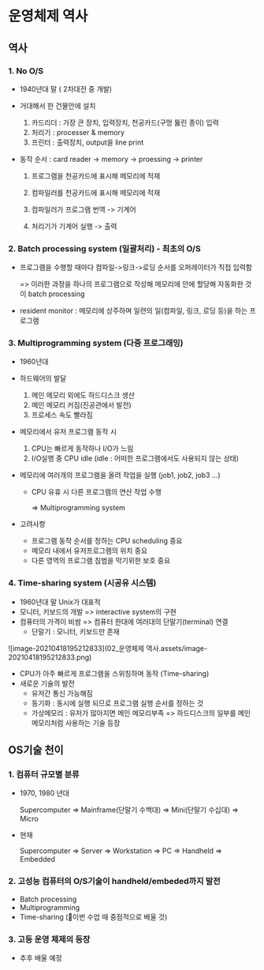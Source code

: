 # 운영체제 역사



## 역사

### 1. No O/S 

- 1940년대 말 ( 2차대전 중 개발)

- 거대해서 한 건물안에 설치

  1. 카드리더 : 가장 큰 장치, 입력장치, 천공카드(구멍 뚫린 종이) 입력
  2. 처리기 : processer & memory
  3. 프린터 : 출력장치, output을 line print

- 동작 순서 : card reader -> memory -> proessing -> printer

  1. 프로그램을 천공카드에 표시해 메모리에 적재

  2. 컴파일러를 천공카드에 표시해 메모리에 적재

  3. 컴파일러가 프로그램 번역 -> 기계어

  4. 처리기가 기계어 실행 -> 출력

     

### 2. Batch processing system (일괄처리) - 최초의 O/S

- 프로그램을 수행할 때마다 컴파일->링크->로딩 순서를 오퍼레이터가 직접 입력함

  => 이러한 과정을 하나의 프로그램으로 작성해 메모리에 안에 할당해 자동화한 것이 batch processing

- resident monitor : 메모리에 상주하며 일련의 일(컴파일, 링크, 로딩 등)을 하는 프로그램



### 3. Multiprogramming system (다중 프로그래밍)

- 1960년대

- 하드웨어의 발달

  1. 메인 메모리 외에도 하드디스크 생산
  2. 메인 메모리 커짐(진공관에서 발전)
  3.  프로세스 속도 빨라짐

- 메모리에서 유저 프로그램 동작 시

  1. CPU는 빠르게 동작하나 I/O가 느림
  2. I/O실행 중 CPU idle (idle : 어떠한 프로그램에서도 사용되지 않는 상태)

- 메모리에 여러개의 프로그램을 올려 작업을 실행 (job1, job2, job3 ...)

  - CPU 유휴 시 다른 프로그램의 연산 작업 수행

    => Multiprogramming system

- 고려사항
	- 프로그램 동작 순서를 정하는 CPU scheduling 중요
	- 메모리 내에서 유저프로그램의 위치 중요
	- 다른 영역의 프로그램 침범을 막기위한 보호 중요



### 4. Time-sharing system (시공유 시스템)

- 1960년대 말 Unix가 대표적
- 모니터, 키보드의 개발 => interactive system의 구현
- 컴퓨터의 가격이 비쌈 => 컴퓨터 한대에 여러대의 단말기(terminal) 연결 
  - 단말기 : 모니터, 키보드만 존재

![image-20210418195212833](02_운영체제 역사.assets/image-20210418195212833.png)

- CPU가 아주 빠르게 프로그램을 스위칭하며 동작 (Time-sharing)
- 새로운 기술의 발전
  - 유저간 통신 가능해짐
  - 동기화 : 동시에 실행 되므로 프로그램 실행 순서를 정하는 것
  - 가상메모리 : 유저가 많아지면 메인 메모리부족 => 하드디스크의 일부를 메인 메모리처럼 사용하는 기술 등장



## OS기술 천이



### 1.  컴퓨터 규모별 분류

- 1970, 1980 년대

  Supercomputer => Mainframe(단말기 수백대) => Mini(단말기 수십대) => Micro

- 현재

  Supercomputer => Server => Workstation => PC => Handheld => Embedded

  

### 2. 고성능 컴퓨터의 O/S기술이 handheld/embeded까지 발전

- Batch processing
- Multiprogramming
- Time-sharing (📌이번 수업 때 중점적으로 배울 것)



### 3. 고등 운영 체제의 등장

- 추후 배울 예정






